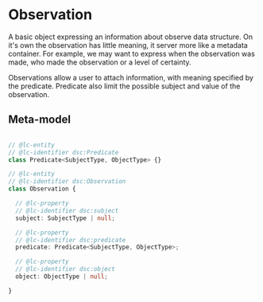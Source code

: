 # Observation
A basic object expressing an information about observe data structure.
On it's own the observation has little meaning, it server more like a metadata container.
For example, we may want to express when the observation was made, who made the observation or a level of certainty.

Observations allow a user to attach information, with meaning specified by the predicate.
Predicate also limit the possible subject and value of the observation.

## Meta-model
```TypeScript

// @lc-entity
// @lc-identifier dsc:Predicate
class Predicate<SubjectType, ObjectType> {}

// @lc-entity
// @lc-identifier dsc:Observation
class Observation {

  // @lc-property
  // @lc-identifier dsc:subject
  subject: SubjectType | null;

  // @lc-property
  // @lc-identifier dsc:predicate
  predicate: Predicate<SubjectType, ObjectType>;

  // @lc-property
  // @lc-identifier dsc:object
  object: ObjectType | null;

}
```
